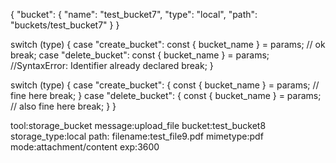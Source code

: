 {
  "bucket": {
    "name": "test_bucket7",
    "type": "local",
    "path": "buckets/test_bucket7"
  }
}


switch (type) {
  case "create_bucket":
    const { bucket_name } = params; // ok
    break;
  case "delete_bucket":
    const { bucket_name } = params; //SyntaxError: Identifier already declared
    break;
}


switch (type) {
  case "create_bucket": {
    const { bucket_name } = params; // fine here
    break;
  }
  case "delete_bucket": {
    const { bucket_name } = params; // also fine here
    break;
  }
}

tool:storage_bucket
message:upload_file
bucket:test_bucket8
storage_type:local
path:
filename:test_file9.pdf
mimetype:pdf
mode:attachment/content
exp:3600